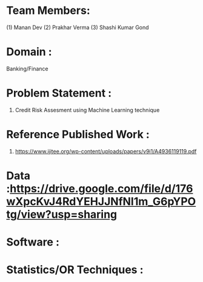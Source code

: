 # Team Members:
(1) Manan Dev
(2) Prakhar Verma
(3) Shashi Kumar Gond
# Domain :
Banking/Finance
# Problem Statement :
1) Credit Risk Assesment using Machine Learning technique 
# Reference Published Work :
1) https://www.ijitee.org/wp-content/uploads/papers/v9i1/A4936119119.pdf
# Data :https://drive.google.com/file/d/176wXpcKvJ4RdYEHJJNfNI1m_G6pYPOtg/view?usp=sharing
# Software :
# Statistics/OR Techniques :
